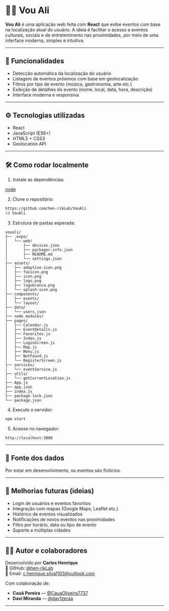 # 📍📍 Vou Ali

**Vou Ali** é uma aplicação web feita com **React** que exibe eventos com base na localização atual do usuário. A ideia é facilitar o acesso a eventos culturais, sociais e de entretenimento nas proximidades, por meio de uma interface moderna, simples e intuitiva.
________________

## 🚀 Funcionalidades

* Detecção automática da localização do usuário  
* Listagem de eventos próximos com base em geolocalização  
* Filtros por tipo de evento (música, gastronomia, arte etc.)  
* Exibição de detalhes do evento (nome, local, data, hora, descrição)  
* Interface moderna e responsiva  
________________

## ⚙️ Tecnologias utilizadas

* React  
* JavaScript (ES6+)  
* HTML5 + CSS3  
* Geolocation API  
________________

## 🛠️ Como rodar localmente


1. Instale as dependências:

 [node](https://nodejs.org/pt/download/current/) 


2. Clone o repositório:

```bash
https://github.com/hen-rikLab/VouAli
cd VouAli
```

3. Estrutura de pastas esperada:

```
vouali/
├── .expo/
│   └── web/
│       ├── devices.json
│       ├── packager-info.json
│       ├── README.md
│       └── settings.json
├── assets/
│   ├── adaptive-icon.png
│   ├── favicon.png
│   ├── icon.png
│   ├── logo.png
│   ├── logobranca.png
│   └── splash-icon.png
├── components/
│   ├── events/
│   └── layout/
├── data/
│   └── users.json
├── node_modules/
├── pages/
│   ├── Calendar.js
│   ├── EventDetails.js
│   ├── Favorites.js
│   ├── Index.js
│   ├── LoginScreen.js
│   ├── Map.js
│   ├── Menu.js
│   ├── NotFound.js
│   └── RegisterScreen.js
├── services/
│   └── eventService.js
├── utils/
│   └── getCurrentLocation.js
├── App.js
├── app.json
├── index.js
├── package-lock.json
└── package.json
```

4. Execute o servidor:

```bash
npm start
```

5. Acesse no navegador:

```
http://localhost:3000
```
________________

## 📁 Fonte dos dados

Por estar em desenvolvimento, os eventos são fictícios.  
________________

## 📌 Melhorias futuras (ideias)

* Login de usuários e eventos favoritos  
* Integração com mapas (Google Maps, Leaflet etc.)  
* Histórico de eventos visualizados  
* Notificações de novos eventos nas proximidades  
* Filtro por horário, data ou tipo de evento  
* Suporte a múltiplas cidades  
________________

## 🧑‍💻 Autor e colaboradores
Desenvolvido por **Carlos Henrique**  
💼 GitHub: [@hen-rikLab](https://github.com/hen-rikLab)  
📧 Email: c.henrique.silva1103@outlook.com

Com colaboração de:

- **Cauã Pereira** — [@CauaOliveira7737](https://github.com/CauaOliveira7737)  
- **Davi Miranda** — [@dav1zeraa](https://github.com/dav1zeraa)
_________________
